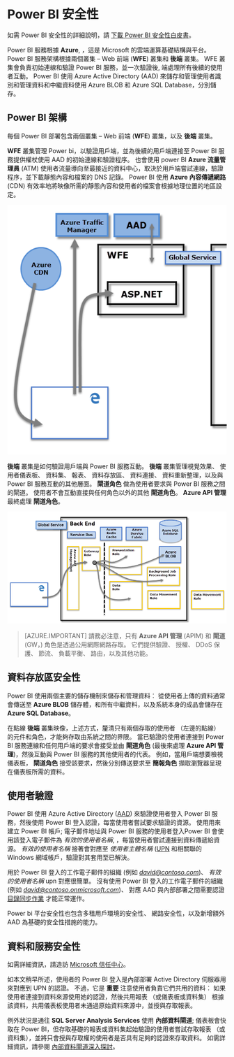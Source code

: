 <properties
   pageTitle="Power BI 安全性"
   description="Power BI 的安全性。 Power BI 如何與 Azure Active Directory 和其他 Azure 服務。 本主題也包含會更深入的技術白皮書的連結。"
   services="powerbi"
   documentationCenter=""
   authors="guyinacube"
   manager="mblythe"
   backup=""
   editor=""
   tags=""
   qualityFocus="no"
   qualityDate=""/>

<tags
   ms.service="powerbi"
   ms.devlang="NA"
   ms.topic="article"
   ms.tgt_pltfrm="NA"
   ms.workload="powerbi"
   ms.date="09/28/2016"
   ms.author="asaxton"/>

# Power BI 安全性

如需 Power BI 安全性的詳細說明，請 [下載 Power BI 安全性白皮書](http://go.microsoft.com/fwlink/?LinkId=829185)。

Power BI 服務根據 **Azure**, ，這是 Microsoft 的雲端運算基礎結構與平台。 Power BI 服務架構根據兩個叢集 – Web 前端 (**WFE**) 叢集和 **後端** 叢集。 WFE 叢集會負責初始連線和驗證 Power BI 服務，並一次驗證後, 端處理所有後續的使用者互動。 Power BI 使用 Azure Active Directory (AAD) 來儲存和管理使用者識別和管理資料和中繼資料使用 Azure BLOB 和 Azure SQL Database，分別儲存。

## Power BI 架構

每個 Power BI 部署包含兩個叢集 – Web 前端 (**WFE**) 叢集，以及 **後端** 叢集。

 **WFE** 叢集管理 Power bi，以驗證用戶端，並為後續的用戶端連接至 Power BI 服務提供權杖使用 AAD 的初始連線和驗證程序。 也會使用 power BI **Azure 流量管理員** (ATM) 使用者流量導向至最接近的資料中心，取決於用戶端嘗試連線，驗證程序，並下載靜態內容和檔案的 DNS 記錄。 Power BI 使用 **Azure 內容傳遞網路** (CDN) 有效率地將映像所需的靜態內容和使用者的檔案會根據地理位置的地區設定。

![](media/powerbi-admin-power-bi-security/PBI_Security_v2_WFE.png)

 **後端** 叢集是如何驗證用戶端與 Power BI 服務互動。  **後端** 叢集管理視覺效果、 使用者儀表板、 資料集、 報表、 資料存放區、 資料連接、 資料重新整理，以及與 Power BI 服務互動的其他層面。  **閘道角色** 做為使用者要求與 Power BI 服務之間的閘道。 使用者不會互動直接與任何角色以外的其他 **閘道角色**。 
            **Azure API 管理** 最終處理 **閘道角色**。

![](media/powerbi-admin-power-bi-security/PBI_Security_v2_BackEnd_updated.png)

> [AZURE.IMPORTANT] 請務必注意，只有 **Azure API 管理** (APIM) 和 **閘道** (GW，) 角色是透過公用網際網路存取。 它們提供驗證、 授權、 DDoS 保護、 節流、 負載平衡、 路由，以及其他功能。

## 資料存放區安全性
Power BI 使用兩個主要的儲存機制來儲存和管理資料︰ 從使用者上傳的資料通常會傳送至 **Azure BLOB** 儲存體，和所有中繼資料，以及系統本身的成品會儲存在 **Azure SQL Database**。

在點線 **後端** 叢集映像，上述方式，釐清只有兩個存取的使用者 （左邊的點線） 的元件和角色，才能夠存取由系統之間的界限。 當已驗證的使用者連接到 Power BI 服務連線和任何用戶端的要求會接受並由 **閘道角色** (最後來處理 **Azure API 管理**)，然後互動與 Power BI 服務的其他使用者的代表。 例如，當用戶端想要檢視儀表板， **閘道角色** 接受該要求，然後分別傳送要求至 **簡報角色** 擷取瀏覽器呈現在儀表板所需的資料。

## 使用者驗證

Power BI 使用 Azure Active Directory ([AAD](http://azure.microsoft.com/services/active-directory/)) 來驗證使用者登入 Power BI 服務，然後使用 Power BI 登入認證，每當使用者嘗試要求驗證的資源。 使用用來建立 Power BI 帳戶; 電子郵件地址與 Power BI 服務的使用者登入Power BI 會使用該登入電子郵件為 *有效的使用者名稱*, ，每當使用者嘗試連接到資料傳遞給資源。  *有效的使用者名稱* 接著會對應至 *使用者主體名稱* ([UPN](https://msdn.microsoft.com/library/windows/desktop/aa380525\(v=vs.85\).aspx) 和相關聯的 Windows 網域帳戶，驗證對其套用至已解決。

用於 Power BI 登入的工作電子郵件的組織 (例如 *david@contoso.com*)、 *有效的使用者名稱* upn 對應很簡單。 沒有使用 Power BI 登入的工作電子郵件的組織 (例如 *david@contoso.onmicrosoft.com*)、 對應 AAD 與內部部署之間需要認證 [目錄同步作業](https://technet.microsoft.com/library/jj573653.aspx) 才能正常運作。


Power bi 平台安全性也包含多租用戶環境的安全性、 網路安全性，以及新增額外 AAD 為基礎的安全性措施的能力。

## 資料和服務安全性

如需詳細資訊，請造訪 [Microsoft 信任中心](https://www.microsoft.com/trustcenter)。

如本文稍早所述，使用者的 Power BI 登入是內部部署 Active Directory 伺服器用來對應到 UPN 的認證。 不過，它是 **重要** 注意使用者負責它們共用的資料︰ 如果使用者連接到資料來源使用她的認證，然後共用報表 （或儀表板或資料集） 根據該資料，共用儀表板使用者未通過原始資料來源中，並授與存取報表。


例外狀況是通往 **SQL Server Analysis Services** 使用 **內部資料閘道**; 儀表板會快取在 Power BI，但存取基礎的報表或資料集起始驗證的使用者嘗試存取報表 （或資料集），並將只會授與存取權的使用者是否具有足夠的認證來存取資料。 如需詳細資訊，請參閱 [內部資料閘道深入探討](powerbi-gateway-onprem-indepth.md)。
